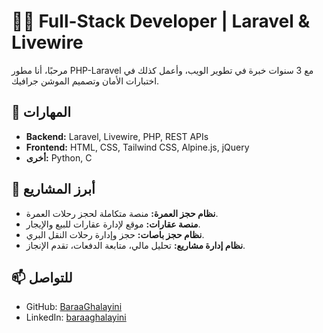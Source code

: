 <!--

## Hi there 👋

**BaraaGhalayini/baraaGhalayini** is a ✨ _special_ ✨ repository because its `README.md` (this file) appears on your GitHub profile.

Here are some ideas to get you started:

- 🔭 I’m currently working on ...
- 🌱 I’m currently learning ...
- 👯 I’m looking to collaborate on ...
- 🤔 I’m looking for help with ...
- 💬 Ask me about ...
- 📫 How to reach me: ...
- 😄 Pronouns: ...
- ⚡ Fun fact: ...

- Email: you@example.com  

-->

# 👨‍💻 Full-Stack Developer | Laravel & Livewire

مرحبًا، أنا مطور PHP-Laravel مع 3 سنوات خبرة في تطوير الويب، وأعمل كذلك في اختبارات الأمان وتصميم الموشن جرافيك.

## 🔧 المهارات
- **Backend:** Laravel, Livewire, PHP, REST APIs
- **Frontend:** HTML, CSS, Tailwind CSS, Alpine.js, jQuery
- **أخرى:**  Python, C

## 🧩 أبرز المشاريع
- **نظام حجز العمرة:** منصة متكاملة لحجز رحلات العمرة.
- **منصة عقارات:** موقع لإدارة عقارات للبيع والإيجار.
- **نظام حجز باصات:** حجز وإدارة رحلات النقل البري.
- **نظام إدارة مشاريع:** تحليل مالي، متابعة الدفعات، تقدم الإنجاز.

## 📫 للتواصل
- GitHub: [BaraaGhalayini](https://github.com/BaraaGhalayini)  
- LinkedIn: [baraaghalayini](https://linkedin.com/in/baraaghalayini)
